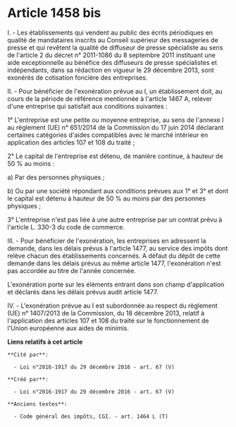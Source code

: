 # Article 1458 bis

I. - Les établissements qui vendent au public des écrits périodiques en qualité de mandataires inscrits au Conseil supérieur
des messageries de presse et qui revêtent la qualité de diffuseur de presse spécialiste au sens de l'article 2 du décret n°
2011-1086 du 8 septembre 2011 instituant une aide exceptionnelle au bénéfice des diffuseurs de presse spécialistes et
indépendants, dans sa rédaction en vigueur le 29 décembre 2013, sont exonérés de cotisation foncière des entreprises. 

II. - Pour bénéficier de l'exonération prévue au I, un établissement doit, au cours de la période de référence mentionnée à
l'article 1467 A, relever d'une entreprise qui satisfait aux conditions suivantes : 

1° L'entreprise est une petite ou moyenne entreprise, au sens de l'annexe I au règlement (UE) n° 651/2014 de la Commission du
17 juin 2014 déclarant certaines catégories d'aides compatibles avec le marché intérieur en application des articles 107 et
108 du traité ; 

2° Le capital de l'entreprise est détenu, de manière continue, à hauteur de 50 % au moins : 

a) Par des personnes physiques ; 

b) Ou par une société répondant aux conditions prévues aux 1° et 3° et dont le capital est détenu à hauteur de 50 % au moins
par des personnes physiques ; 

3° L'entreprise n'est pas liée à une autre entreprise par un contrat prévu à l'article L. 330-3 du code de commerce. 

III. - Pour bénéficier de l'exonération, les entreprises en adressent la demande, dans les délais prévus à l'article 1477, au
service des impôts dont relève chacun des établissements concernés. A défaut du dépôt de cette demande dans les délais prévus
au même article 1477, l'exonération n'est pas accordée au titre de l'année concernée. 

L'exonération porte sur les éléments entrant dans son champ d'application et déclarés dans les délais prévus audit article
1477.

IV. - L'exonération prévue au I est subordonnée au respect du règlement (UE) n° 1407/2013 de la Commission, du 18 décembre
2013, relatif à l'application des articles 107 et 108 du traité sur le fonctionnement de l'Union européenne aux aides de
minimis.

**Liens relatifs à cet article**

	**Cité par**:

	  - Loi n°2016-1917 du 29 décembre 2016 - art. 67 (V)

	**Créé par**:

	  - Loi n°2016-1917 du 29 décembre 2016 - art. 67 (V)

	**Anciens textes**:

	  - Code général des impôts, CGI. - art. 1464 L (T)
